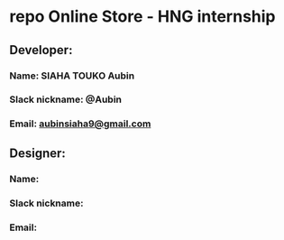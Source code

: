 # repo Online Store - HNG internship

## Developer:

### Name: SIAHA TOUKO Aubin

### Slack nickname: @Aubin

### Email: aubinsiaha9@gmail.com

## Designer:

### Name:

### Slack nickname:

### Email:
